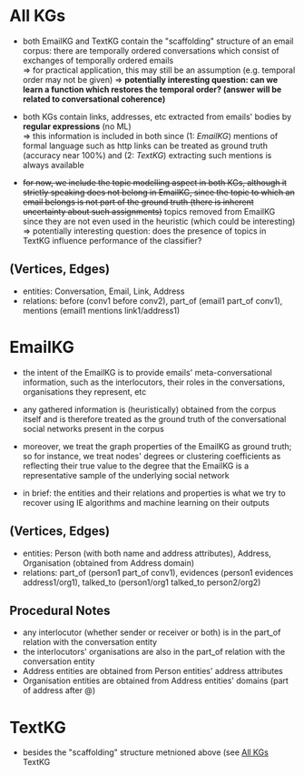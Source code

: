 # All KGs

- both EmailKG and TextKG contain the "scaffolding" structure of an email corpus: there are temporally ordered conversations which consist of exchanges of temporally ordered emails <br>
 => for practical application, this may still be an assumption (e.g. temporal order may not be given) => **potentially interesting question: can we learn a function which restores the temporal order? (answer will be related to conversational coherence)**


- both KGs contain links, addresses, etc extracted from emails' bodies by **regular expressions** (no ML) <br>
  => this information is included in both since (1: _EmailKG_) mentions of formal language such as http links can be treated as ground truth (accuracy near 100%) and (2: _TextKG_) extracting such mentions is always available  
  
- ~~for now, we include the topic modelling aspect in both KGs, although it strictly speaking does not belong in EmailKG, since the topic to which an email belongs is not part of the ground truth (there is inherent uncertainty about such assignments)~~ topics removed from EmailKG since they are not even used in the heuristic  (which could be interesting) => potentially interesting question: does the presence of topics in TextKG influence performance of the classifier?


## (Vertices, Edges)

 - entities: Conversation, Email, Link, Address
 - relations: before (conv1 before conv2), part_of (email1 part_of conv1), mentions (email1 mentions link1/address1)

# EmailKG

- the intent of the EmailKG is to provide emails' meta-conversational information, such as the interlocutors, their roles in the conversations, organisations they represent, etc

- any gathered information is (heuristically) obtained from the corpus itself and is therefore treated as the ground truth of the conversational social networks present in the corpus

- moreover, we treat the graph properties of the EmailKG as ground truth; so for instance, we treat nodes' degrees or clustering coefficients as reflecting their true value to the degree that the EmailKG is a representative sample of the underlying social network


- in brief: the entities and their relations and properties is what we try to recover using IE algorithms and machine learning on their outputs


## (Vertices, Edges)
  - entities: Person (with both name and address attributes), Address, Organisation (obtained from Address domain)
  - relations: part_of (person1 part_of conv1), evidences (person1 evidences address1/org1), talked_to (person1/org1 talked_to person2/org2)


## Procedural Notes
  - any interlocutor (whether sender or receiver or both) is in the part_of relation with the conversation entity
  - the interlocutors' organisations are also in the part_of relation with the conversation entity
  - Address entities are obtained from Person entities' address attributes
  - Organisation entities are obtained from Address entities' domains (part of address after @)


# TextKG

- besides the "scaffolding" structure metnioned above (see [All KGs](#all-kgs) TextKG


